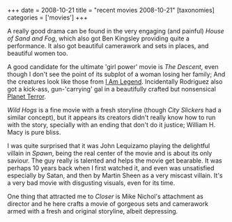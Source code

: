 +++
date = 2008-10-21
title = "recent movies 2008-10-21"
[taxonomies]
categories = ['movies']
+++

A really good drama can be found in the very engaging (and painful)
*House of Sand and Fog*, which also got Ben Kingsley providing quite a
performance. It also got beautiful camerawork and sets in places, and
beautiful women too.

A good candidate for the ultimate 'girl power' movie is *The Descent*,
even though I don't see the point of its subplot of a woman losing her
family; And the creatures look like those from [I Am Legend].
Incidentally Rodriguez also got a kick-ass, gun-'carrying' gal in a
beautifully crafted but nonsensical [Planet Terror].

*Wild Hogs* is a fine movie with a fresh storyline (though *City
Slickers* had a similar concept), but it appears its creators didn't
really know how to run with the story, specially with an ending that
don't do it justice; William H. Macy is pure bliss.

I was quite surprised that it was John Lequizamo playing the delightful
villain in *Spawn*, being the real center of the movie and is about its
only saviour. The guy really is talented and helps the movie get
bearable. It was perhaps 10 years back when I first watched it, and even
was unsatisfied especially by Satan, and then by Martin Sheen as a very
miscast villain. It's a very bad movie with disgusting visuals, even for
its time.

One thing that attracted me to *Closer* is Mike Nichol's attachment as
director and he here crafts a movie of gorgeous sets and camerawork
armed with a fresh and original storyline, albeit depressing.

  [I Am Legend]: @/i-am-legend.md
  [Planet Terror]: @/planet-terror-2007.md
